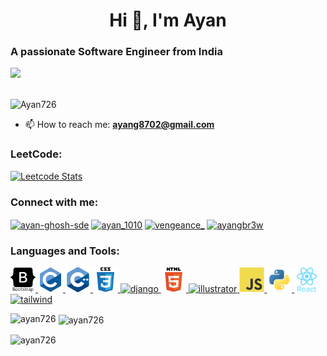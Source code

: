 <h1 align="center">Hi 👋, I'm Ayan</h1>
<h3 align="left">A passionate Software Engineer from India</h3>

  <div align="left">
  <img src="https://camo.githubusercontent.com/8bf6f6d78abc81fcf9c49f10649423e73ea44bc248e83aaae8759d401c829a84/68747470733a2f2f70687973696373677572756b756c2e66696c65732e776f726470726573732e636f6d2f323031392f30322f6368617261637465722d312e676966" width="400">
  </div>
  <br>
<p align="left"> <img src="https://komarev.com/ghpvc/?username=Ayan726&label=Profile%20views&color=0e75b6&style=flat" alt="Ayan726" /> </p>

- 📫 How to reach me: **ayang8702@gmail.com**


  

<h3 align="left">LeetCode:</h3>
  <a href="https://leetcode.com/vengeance_/">
  <img src="https://leetcard.jacoblin.cool/vengeance_?ext=contest&theme=light,unicorn" alt="Leetcode Stats">
  </a>

  

<h3 align="left">Connect with me:</h3>
<p align="left">
<a href="https://linkedin.com/in/ayan-ghosh-sde" target="blank"><img align="center" src="https://raw.githubusercontent.com/rahuldkjain/github-profile-readme-generator/master/src/images/icons/Social/linked-in-alt.svg" alt="ayan-ghosh-sde" height="30" width="40" /></a>
<a href="https://www.codechef.com/users/ayan_1010" target="blank"><img align="center" src="https://cdn.jsdelivr.net/npm/simple-icons@3.1.0/icons/codechef.svg" alt="ayan_1010" height="30" width="40" /></a>
<a href="https://www.leetcode.com/vengeance_" target="blank"><img align="center" src="https://raw.githubusercontent.com/rahuldkjain/github-profile-readme-generator/master/src/images/icons/Social/leet-code.svg" alt="vengeance_" height="30" width="40" /></a>
<a href="https://auth.geeksforgeeks.org/user/ayangbr3w" target="blank"><img align="center" src="https://raw.githubusercontent.com/rahuldkjain/github-profile-readme-generator/master/src/images/icons/Social/geeks-for-geeks.svg" alt="ayangbr3w" height="30" width="40" /></a>
</p>

<h3 align="left">Languages and Tools:</h3>
<p align="left"> <a href="https://getbootstrap.com" target="_blank" rel="noreferrer"> <img src="https://raw.githubusercontent.com/devicons/devicon/master/icons/bootstrap/bootstrap-plain-wordmark.svg" alt="bootstrap" width="40" height="40"/> </a> <a href="https://www.cprogramming.com/" target="_blank" rel="noreferrer"> <img src="https://raw.githubusercontent.com/devicons/devicon/master/icons/c/c-original.svg" alt="c" width="40" height="40"/> </a> <a href="https://www.w3schools.com/cpp/" target="_blank" rel="noreferrer"> <img src="https://raw.githubusercontent.com/devicons/devicon/master/icons/cplusplus/cplusplus-original.svg" alt="cplusplus" width="40" height="40"/> </a> <a href="https://www.w3schools.com/css/" target="_blank" rel="noreferrer"> <img src="https://raw.githubusercontent.com/devicons/devicon/master/icons/css3/css3-original-wordmark.svg" alt="css3" width="40" height="40"/> </a> <a href="https://www.djangoproject.com/" target="_blank" rel="noreferrer"> <img src="https://cdn.worldvectorlogo.com/logos/django.svg" alt="django" width="40" height="40"/> </a> <a href="https://www.w3.org/html/" target="_blank" rel="noreferrer"> <img src="https://raw.githubusercontent.com/devicons/devicon/master/icons/html5/html5-original-wordmark.svg" alt="html5" width="40" height="40"/> </a> <a href="https://www.adobe.com/in/products/illustrator.html" target="_blank" rel="noreferrer"> <img src="https://www.vectorlogo.zone/logos/adobe_illustrator/adobe_illustrator-icon.svg" alt="illustrator" width="40" height="40"/> </a> <a href="https://developer.mozilla.org/en-US/docs/Web/JavaScript" target="_blank" rel="noreferrer"> <img src="https://raw.githubusercontent.com/devicons/devicon/master/icons/javascript/javascript-original.svg" alt="javascript" width="40" height="40"/> </a> <a href="https://www.python.org" target="_blank" rel="noreferrer"> <img src="https://raw.githubusercontent.com/devicons/devicon/master/icons/python/python-original.svg" alt="python" width="40" height="40"/> </a> <a href="https://reactjs.org/" target="_blank" rel="noreferrer"> <img src="https://raw.githubusercontent.com/devicons/devicon/master/icons/react/react-original-wordmark.svg" alt="react" width="40" height="40"/> </a> <a href="https://tailwindcss.com/" target="_blank" rel="noreferrer"> <img src="https://www.vectorlogo.zone/logos/tailwindcss/tailwindcss-icon.svg" alt="tailwind" width="40" height="40"/> </a> </p>

<p><img align="left" src="https://github-readme-stats.vercel.app/api/top-langs?username=ayan726&show_icons=true&locale=en&layout=compact" alt="ayan726" /></p>

<p>&nbsp;<img align="center" src="https://github-readme-stats.vercel.app/api?username=ayan726&show_icons=true&locale=en" alt="ayan726" /></p>

<p><img align="center" src="https://github-readme-streak-stats.herokuapp.com/?user=ayan726&" alt="ayan726" /></p>
